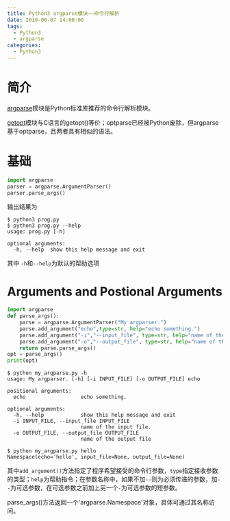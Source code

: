 ```yaml
---
title: Python3 argparse模块——命令行解析
date: 2019-06-07 14:00:00
tags:
  - Python3
  - argparse
categories:
  - Python3
---
```


# 简介

[argparse](<https://docs.python.org/3.7/howto/argparse.html>)模块是Python标准库推荐的命令行解析模块。

[getopt](<https://docs.python.org/3.7/library/getopt.html#module-getopt>)模块与C语言的getopt()等价；optparse已经被Python废除，但argparse基于optparse，且两者具有相似的语法。

# 基础

```python
import argparse
parser = argparse.ArgumentParser()
parser.parse_args()
```

输出结果为

```shell
$ python3 prog.py
$ python3 prog.py --help
usage: prog.py [-h]

optional arguments:
  -h, --help  show this help message and exit
```

其中 `-h`和`--help`为默认的帮助选项

# Arguments and Postional Arguments

```python
import argparse
def parse_args():
    parse = argparse.ArgumentParser("My argparser.")
    parse.add_argument("echo",type=str, help="echo something.")
    parse.add_argument("-i","--input_file", type=str, help="name of the input file.")
    parse.add_argument("-o","--output_file", type=str, help="name of the output file")
    return parse.parse_args()
opt = parse_args()
print(opt)
```



```shell
$ python my_argparse.py -h
usage: My argparser. [-h] [-i INPUT_FILE] [-o OUTPUT_FILE] echo

positional arguments:
  echo                  echo something.

optional arguments:
  -h, --help            show this help message and exit
  -i INPUT_FILE, --input_file INPUT_FILE
                        name of the input file.
  -o OUTPUT_FILE, --output_file OUTPUT_FILE
                        name of the output file

$ python my_argparse.py hello
Namespace(echo='hello', input_file=None, output_file=None)
```

其中`add_argument()`方法指定了程序希望接受的命令行参数，`type`指定接收参数的类型；`help`为帮助指令；在参数名称中，如果不加`--`则为必须传递的参数，加`--`为可选参数，在可选参数之前加上另一个`-`为可选参数的短参数。

parse_args()方法返回一个'argparse.Namespace'对象，具体可通过其名称访问。